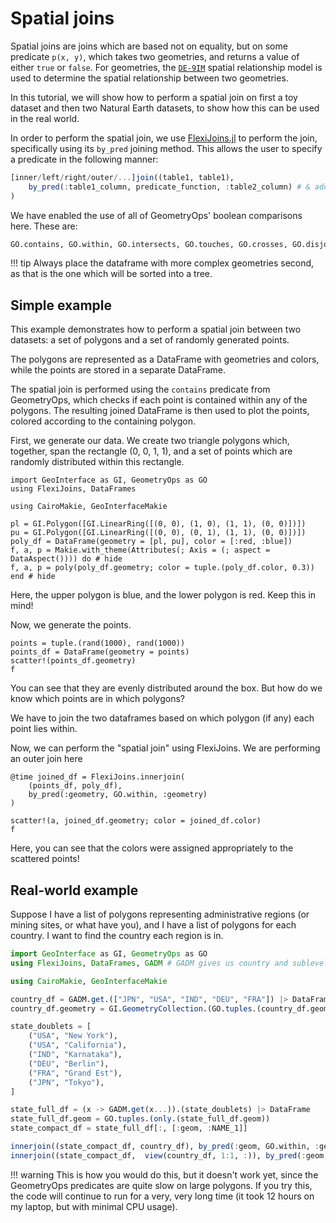 # Spatial joins

Spatial joins are joins which are based not on equality, but on some predicate ``p(x, y)``, which takes two geometries, and returns a value of either `true` or `false`.  For geometries, the [`DE-9IM`](https://en.wikipedia.org/wiki/DE-9IM) spatial relationship model is used to determine the spatial relationship between two geometries.  

In this tutorial, we will show how to perform a spatial join on first a toy dataset and then two Natural Earth datasets, to show how this can be used in the real world.

In order to perform the spatial join, we use [FlexiJoins.jl](https://github.com/JuliaAPlavin/FlexiJoins.jl) to perform the join, specifically using its `by_pred` joining method.  This allows the user to specify a predicate in the following manner:
```julia
[inner/left/right/outer/...]join((table1, table1),
    by_pred(:table1_column, predicate_function, :table2_column) # & add other conditions here
)
```

We have enabled the use of all of GeometryOps' boolean comparisons here.  These are:

```julia
GO.contains, GO.within, GO.intersects, GO.touches, GO.crosses, GO.disjoint, GO.overlaps, GO.covers, GO.coveredby, GO.equals
```

!!! tip
    Always place the dataframe with more complex geometries second, as that is the one which will be sorted into a tree.

## Simple example

This example demonstrates how to perform a spatial join between two datasets: a set of polygons and a set of randomly generated points. 

The polygons are represented as a DataFrame with geometries and colors, while the points are stored in a separate DataFrame. 

The spatial join is performed using the `contains` predicate from GeometryOps, which checks if each point is contained within any of the polygons. The resulting joined DataFrame is then used to plot the points, colored according to the containing polygon.

First, we generate our data.  We create two triangle polygons which, together, span the rectangle (0, 0, 1, 1), and a set of points which are randomly distributed within this rectangle.

```@example spatialjoins
import GeoInterface as GI, GeometryOps as GO
using FlexiJoins, DataFrames

using CairoMakie, GeoInterfaceMakie

pl = GI.Polygon([GI.LinearRing([(0, 0), (1, 0), (1, 1), (0, 0)])])
pu = GI.Polygon([GI.LinearRing([(0, 0), (0, 1), (1, 1), (0, 0)])])
poly_df = DataFrame(geometry = [pl, pu], color = [:red, :blue])
f, a, p = Makie.with_theme(Attributes(; Axis = (; aspect = DataAspect()))) do # hide
f, a, p = poly(poly_df.geometry; color = tuple.(poly_df.color, 0.3))
end # hide
```

Here, the upper polygon is blue, and the lower polygon is red.  Keep this in mind!

Now, we generate the points.

```@example spatialjoins
points = tuple.(rand(1000), rand(1000))
points_df = DataFrame(geometry = points)
scatter!(points_df.geometry)
f
```

You can see that they are evenly distributed around the box.  But how do we know which points are in which polygons?

We have to join the two dataframes based on which polygon (if any) each point lies within.

Now, we can perform the "spatial join" using FlexiJoins.  We are performing an outer join here

```@example spatialjoins
@time joined_df = FlexiJoins.innerjoin(
    (points_df, poly_df), 
    by_pred(:geometry, GO.within, :geometry)
)
```

```@example spatialjoins
scatter!(a, joined_df.geometry; color = joined_df.color)
f
```

Here, you can see that the colors were assigned appropriately to the scattered points!

## Real-world example

Suppose I have a list of polygons representing administrative regions (or mining sites, or what have you), and I have a list of polygons for each country.  I want to find the country each region is in.

```julia real
import GeoInterface as GI, GeometryOps as GO
using FlexiJoins, DataFrames, GADM # GADM gives us country and sublevel geometry

using CairoMakie, GeoInterfaceMakie

country_df = GADM.get.(["JPN", "USA", "IND", "DEU", "FRA"]) |> DataFrame
country_df.geometry = GI.GeometryCollection.(GO.tuples.(country_df.geom))

state_doublets = [
    ("USA", "New York"),
    ("USA", "California"),
    ("IND", "Karnataka"),
    ("DEU", "Berlin"),
    ("FRA", "Grand Est"),
    ("JPN", "Tokyo"),
]

state_full_df = (x -> GADM.get(x...)).(state_doublets) |> DataFrame
state_full_df.geom = GO.tuples.(only.(state_full_df.geom))
state_compact_df = state_full_df[:, [:geom, :NAME_1]]
```

```julia real
innerjoin((state_compact_df, country_df), by_pred(:geom, GO.within, :geometry))
innerjoin((state_compact_df,  view(country_df, 1:1, :)), by_pred(:geom, GO.within, :geometry))
```

!!! warning
    This is how you would do this, but it doesn't work yet, since the GeometryOps predicates are quite slow on large polygons.  If you try this, the code will continue to run for a very, very long time (it took 12 hours on my laptop, but with minimal CPU usage).